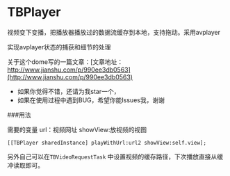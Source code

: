 # TBPlayer
视频变下变播，把播放器播放过的数据流缓存到本地，支持拖动。采用avplayer

实现avplayer状态的捕获和细节的处理

关于这个dome写的一篇文章：[文章地址：http://www.jianshu.com/p/990ee3db0563](http://www.jianshu.com/p/990ee3db0563)
<br />
 
* 如果你觉得不错，还请为我star一个，
* 如果在使用过程中遇到BUG，希望你能Issues我，谢谢

###用法

需要的变量
url：视频网址
showView:放视频的视图
```
[[TBPlayer sharedInstance] playWithUrl:url2 showView:self.view];
```

另外自己可以在` TBVideoRequestTask ` 中设置视频的缓存路径，下次播放直接从缓冲读取即可。


